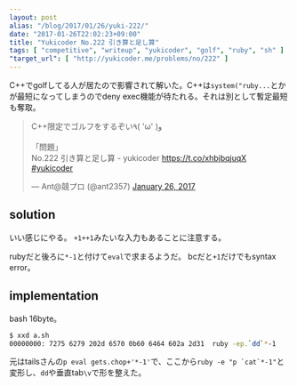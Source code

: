 ```yaml
---
layout: post
alias: "/blog/2017/01/26/yuki-222/"
date: "2017-01-26T22:02:23+09:00"
title: "Yukicoder No.222 引き算と足し算"
tags: [ "competitive", "writeup", "yukicoder", "golf", "ruby", "sh" ]
"target_url": [ "http://yukicoder.me/problems/no/222" ]
---
```


C++でgolfしてる人が居たので影響されて解いた。C++は`system("ruby...`とかが最短になってしまうのでdeny exec機能が待たれる。それは別として暫定最短も奪取。

<blockquote class="twitter-tweet" data-lang="en"><p lang="ja" dir="ltr">C++限定でゴルフをするぞい٩( &#39;ω&#39; )و <br><br>「問題」<br>No.222 引き算と足し算 - yukicoder <a href="https://t.co/xhbjbqjuqX">https://t.co/xhbjbqjuqX</a>  <a href="https://twitter.com/hashtag/yukicoder?src=hash">#yukicoder</a></p>&mdash; Ant@競プロ (@ant2357) <a href="https://twitter.com/ant2357/status/824586709878726656">January 26, 2017</a></blockquote>
<script async src="//platform.twitter.com/widgets.js" charset="utf-8"></script>

## solution

いい感じにやる。
`+1++1`みたいな入力もあることに注意する。

rubyだと後ろに`*-1`と付けて`eval`で求まるようだ。
bcだと`+1`だけでもsyntax error。

## implementation

bash $16$byte。

``` sh
$ xxd a.sh
00000000: 7275 6279 202d 6570 0b60 6464 602a 2d31  ruby -ep.`dd`*-1
```

元はtailsさんの`p eval gets.chop+'*-1'`で、ここから```ruby -e "p `cat`*-1"```と変形し、`dd`や垂直tab`\v`で形を整えた。
